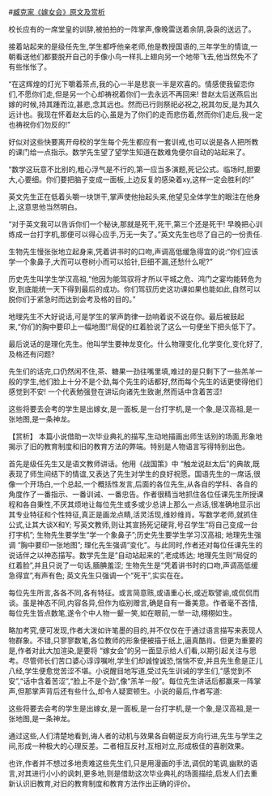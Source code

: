 #[臧克家《嫁女会》原文及赏析](https://www.vrrw.net/wx/14999.html)

校长应有的一席堂皇的训辞,被拍拍的一阵掌声,像晚雷送着余阴,袅袅的送远了。

接着站起来的是级任先生,学生都呼他亲老师,他是教授国语的,三年学生的情谊,一朝看送他们都要脱开自己的手像小鸟一样扎上翅向另一个地带飞去,他当然免不了有些怅怅了。

“在这辉煌的灯光下嚼着茶点,我的心一半是悲哀一半是欢喜的。情感使我留恋你们,不愿你们走,但是另一个心却祷祝着你们一去永远不再回来! 昔赵太后送燕后出嫁的时候,持其踵而泣,甚悲,念其远也。然而已行则祭祀必祝之,祝其勿反,是为其久远计也。我现在怀着赵太后的心,虽是为了你们的走而悲伤着,然而你们走后,我一定也祷祝你们勿反的!”

好似对这些快要离开母校的学生每个先生都应有一套训戒,也可以说是各人把所教的课门给一点指示。数学先生望了望学生知道在数难免便尔自动的站起来了。

“数学这玩意不比别的,粗心浮气是不行的,第一应当多演题,死记公式。临场时,胆要大,心要细。你们要把脑子变成一面板,上边反复的感染着xy,这样一定会胜利的!”

英文先生正在低着头嚼一块饼干,掌声使他抬起头来,他望见全体学生的眼注在他身上,这意思他当然明白。

“对于英文我可以告诉你们一个秘诀,那就是死干,死干,第三个还是死干! 早晚把心训练成一台打字机,那便可以得心应手,万无一失了。”英文先生也尽了自己的一份责任.

生物先生慢张张地立起身来,凭着讲书时的口吻,声调高低缓急得宜的说:“你们应该学一个象鼻子,大而可以卷树小而可以拾针,巨细不漏,还愁什么呢?”

历史先生叫学生学汉高祖,“他因为能驾驭将才所以平城之危、鸿门之宴均能转危为安,到底能统一天下得到最后的成功。你们驾驭历史这功课如果也能如此,自然可以脱你们于紧急时而达到会考及格的目的。”

地理先生不大好说话,可是学生的掌声韵律一劲响着说不说在你。最后被鼓起来,“你们的胸中要印上一幅地图!”局促的红着脸说了这么一句便坐下把头低下了。

最后说话的是理化先生。他叫学生要神龙变化。什么物理变化,化学变化,变化好了,及格还有问题?

先生们的话完,口仍然闲不住,茶、糖果一劲往嘴里填,难过的是只剩下了一些羔羊一般的学生,他们脸上十分不是个劲,每个先生的话都好,然而每个先生的话更使得他们感觉到不安! 一个代表勉强登在讲坛向诸先生致谢,然而话中含着苦涩!

这些将要去会考的学生是出嫁女,是一面板,是一台打字机,是一个象,是汉高祖,是一张地图,是一条神龙。



【赏析】 本篇小说借助一次毕业典礼的描写,生动地描画出师生话别的场面,形象地揭示了旧的教育制度和旧的教育方法的弊端。特别是人物语言写得特别出色。

首先是级任先生又是语文教师讲话。他用《战国策》中 “触龙说赵太后”的典故,既表现了师生间结下的情谊,又表达了先生对学生的良好祝愿。国语先生的一席话,很像一个开场白,一个总起,一个概括性发言,后面的各位先生,从各自的学科、各自的角度作了一番指示、一番训诫、一番忠告。作者很精当地抓住各位任课先生所授课程和各自秉性,不厌其烦地让每位先生或多或少总讲上那么一点话,很准确地显示出其专业特征和个性特征,真正是画龙点睛,活灵活现,维妙维肖。写数学老师,就抓住公式,让其大谈X和Y; 写英文教师,则让其宣扬死记硬背,号召学生“将自己变成一台打字机”; 生物先生要学生“学一个象鼻子”;历史先生要学生学习汉高祖; 地理先生强调 “胸中要印一张地图”; 理化先生强调“变化”。与此同时,作者还对每位任课先生的说话伴之以神态描写。数学先生是“自动站起来的”,老成练达; 地理先生则“局促的红着脸”,并且只说了一句话,腼腆羞涩; 生物先生是“凭着讲书时的口吻,声调高低缓急得宜”,有声有色; 英文先生只强调一个“死干”,实实在在。

每位先生所言,各各不同,各有特征。或言简意赅,或语重心长,或近取譬谕,或侃侃而谈。虽是神态不同,内容各异,但作为临别赠言,确是自有一番美意。作者毫不吝惜,每位先生皆点数笔,遂令个中人物一颦一笑,如在眼前,一举一动,栩栩如生。

略加考究,便可发现,作者大泼如许笔墨的目的,并不仅仅在于通过语言描写来表现人物群象。不错,只寥寥数笔,各位教师的形象便被描于纸上,逼真酷肖。但更为重要的是,作者对此大加渲染,是要将 “嫁女会”的另一面显示给人们看,以期引起关注与思考。尽管师长们苦口婆心谆谆嘱咐,学生们却诚惶诚恐,惴惴不安,并且先生愈是正儿八经,学生便愈觉苦涩不堪。小说醒目地写道,受过先生训诫的学生们,“感觉到不安”,“话中含着苦涩”,“脸上不是个劲”,像“羔羊一般”。每位先生讲话后都赢来一阵掌声,但那掌声背后还有些什么,却令人疑窦顿生。小说的最后,作者写道:

这些将要去会考的学生是出嫁女,是一面板,是一台打字机,是一个象,是汉高祖,是一张地图,是一条神龙。

通过这些,人们清楚地看到,诲人者的动机与效果各自朝逆反方向行进,先生与学生之间,形成一种极大的心理反差。二者相互反衬,互相对立,形成极佳的喜剧效果。

也许,作者并不想过多地责难这些先生们,只是用漫画的手法,调侃的笔调,幽默的语言,对其进行小小的讽刺,更多地,则是借助这次毕业典礼的场面描绘,启发人们去重新认识旧教育,对旧的教育制度和教育方法作出正确的评价。

